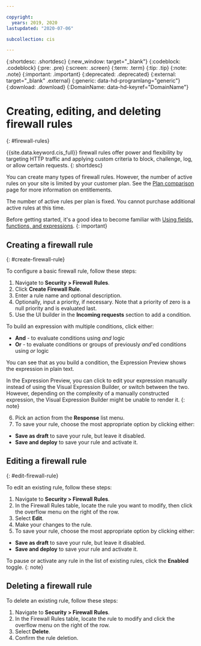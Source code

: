 ```yaml
---

copyright:
  years: 2019, 2020
lastupdated: "2020-07-06"

subcollection: cis

---
```


{:shortdesc: .shortdesc}
{:new_window: target="_blank"}
{:codeblock: .codeblock}
{:pre: .pre}
{:screen: .screen}
{:term: .term}
{:tip: .tip}
{:note: .note}
{:important: .important}
{:deprecated: .deprecated}
{:external: target="_blank" .external}
{:generic: data-hd-programlang="generic"}
{:download: .download}
{:DomainName: data-hd-keyref="DomainName"}

# Creating, editing, and deleting firewall rules
{: #firewall-rules}

{{site.data.keyword.cis_full}} firewall rules offer power and flexibility by targeting HTTP traffic and applying custom criteria to block, challenge, log, or allow certain requests.
{: shortdesc}

You can create many types of firewall rules. However, the number of active rules on your site is limited by your customer plan. See the [Plan comparison](/docs/cis?topic=cis-cis-plan-comparison) page for more information on entitlements.

The number of active rules per plan is fixed. You cannot purchase additional active rules at this time.

Before getting started, it's a good idea to become familiar with [Using fields, functions, and expressions](/docs/cis?topic=cis-fields-and-expressions).
{: important}

## Creating a firewall rule
{: #create-firewall-rule}

To configure a basic firewall rule, follow these steps:

1. Navigate to **Security > Firewall Rules**.
2. Click **Create Firewall Rule**.
3. Enter a rule name and optional description.
4. Optionally, input a priority, if necessary. Note that a priority of zero is a null priority and is evaluated last.
5. Use the UI builder in the **Incoming requests** section to add a condition.

 To build an expression with multiple conditions, click either:

 * **And** - to evaluate conditions using _and_ logic
 * **Or** - to evaluate conditions or groups of previously _and_'ed conditions using _or_ logic

 You can see that as you build a condition, the Expression Preview shows the expression in plain text.

 In the Expression Preview, you can click to edit your expression manually instead of using the Visual Expression Builder, or switch between the two. However, depending on the complexity of a manually constructed expression, the Visual Expression Builder might be unable to render it.
{: note}

6. Pick an action from the **Response** list menu.
7. To save your rule, choose the most appropriate option by clicking either:

 * **Save as draft** to save your rule, but leave it disabled.
 * **Save and deploy** to save your rule and activate it.

## Editing a firewall rule
{: #edit-firewall-rule}

To edit an existing rule, follow these steps:

1. Navigate to **Security > Firewall Rules**.
2. In the Firewall Rules table, locate the rule you want to modify, then click the overflow menu on the right of the row.
3. Select **Edit**.
4. Make your changes to the rule.
7. To save your rule, choose the most appropriate option by clicking either:

 * **Save as draft** to save your rule, but leave it disabled.
 * **Save and deploy** to save your rule and activate it.

To pause or activate any rule in the list of existing rules, click the **Enabled** toggle.
{: note}

## Deleting a firewall rule
To delete an existing rule, follow these steps:

1. Navigate to **Security > Firewall Rules**.
2. In the Firewall Rules table, locate the rule to modify and click the overflow menu on the right of the row.
3. Select **Delete**.
4. Confirm the rule deletion.
